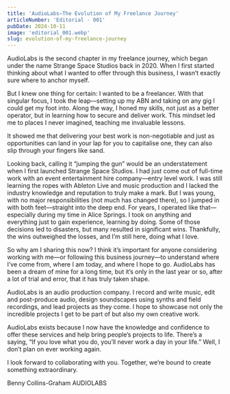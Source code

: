 ```yaml
---
title: 'AudioLabs—The Evolution of My Freelance Journey'
articleNumber: 'Editorial - 001'
pubDate: 2024-10-11
image: 'editorial_001.webp'
slug: evolution-of-my-freelance-journey
---
```

AudioLabs is the second chapter in my freelance journey, which began under the name Strange Space Studios back in 2020. When I first started thinking about what I wanted to offer through this business, I wasn’t exactly sure where to anchor myself.

But I knew one thing for certain: I wanted to be a freelancer.
With that singular focus, I took the leap—setting up my ABN and taking on any gig I could get my foot into. Along the way, I honed my skills, not just as a better operator, but in learning how to secure and deliver work. This mindset led me to places I never imagined, teaching me
invaluable lessons.

It showed me that delivering your best work is non-negotiable and just as opportunities can land in your lap for you to capitalise one, they can also slip through your fingers like sand.

Looking back, calling it “jumping the gun” would be an understatement when I first launched Strange Space Studios. I had just come out of full-time work with an event entertainment hire company—entry level work. I was still learning the ropes with Ableton Live and music production and I lacked the industry knowledge and reputation to truly make a mark. But I was young, with no major responsibilities (not much has changed there), so I jumped in with both feet—straight into the deep end.
For years, I operated like that—especially during my time in Alice Springs. I took on anything and everything just to gain experience, learning by doing. Some of those decisions led to disasters, but many resulted in significant wins. Thankfully, the wins outweighed the losses, and I’m still here, doing what I love.

So why am I sharing this now? I think it’s important for anyone considering working with me—or following this business journey—to understand where I’ve come from, where I am today, and
where I hope to go. AudioLabs has been a dream of mine for a long time, but it’s only in the last year or so, after a lot of trial and error, that it has truly taken shape.

AudioLabs is an audio production company. I record and write music, edit and post-produce audio, design soundscapes using synths and field recordings, and lead projects as they come. I hope to showcase not only the incredible projects I get to be part of but also my own creative
work.

AudioLabs exists because I now have the knowledge and confidence to offer these services and help bring people’s projects to life. There’s a saying, “If you love what you do, you’ll never work a day in your life.” Well, I don’t plan on ever working again.

I look forward to collaborating with you. Together, we’re bound to create something extraordinary.

Benny Collins-Graham
AUDIOLABS
